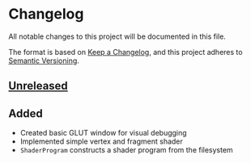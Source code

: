 # Changelog

All notable changes to this project will be documented in this file.

The format is based on [Keep a Changelog](https://keepachangelog.com/en/1.0.0/),
and this project adheres to [Semantic Versioning](https://semver.org/spec/v2.0.0.html).

## [Unreleased]

## Added

- Created basic GLUT window for visual debugging
- Implemented simple vertex and fragment shader
- `ShaderProgram` constructs a shader program from the filesystem

[Unreleased]: https://github.com/jdelacroix/glamm/compare/v0.1.0...HEAD